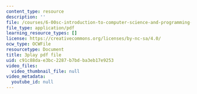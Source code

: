 ```yaml
---
content_type: resource
description: ''
file: /courses/6-00sc-introduction-to-computer-science-and-programming-spring-2011/c91c88dae3bc2287b7bdba3eb17e9253_7BpomdjZ_Os.pdf
file_type: application/pdf
learning_resource_types: []
license: https://creativecommons.org/licenses/by-nc-sa/4.0/
ocw_type: OCWFile
resourcetype: Document
title: 3play pdf file
uid: c91c88da-e3bc-2287-b7bd-ba3eb17e9253
video_files:
  video_thumbnail_file: null
video_metadata:
  youtube_id: null
---
```

